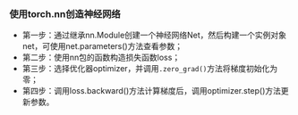 ### 使用torch.nn创造神经网络
+ 第一步：通过继承nn.Module创建一个神经网络Net，然后构建一个实例对象net，可使用net.parameters()方法查看参数；
+ 第二步：使用nn包的函数构造损失函数loss；
+ 第三步：选择优化器optimizer，并调用`.zero_grad()`方法将梯度初始化为零；
+ 第四步：调用loss.backward()方法计算梯度后，调用optimizer.step()方法更新参数。
